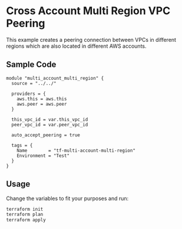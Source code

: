# Cross Account Multi Region VPC Peering

This example creates a peering connection between VPCs in different regions which are also located in different AWS accounts.

## Sample Code

```
module "multi_account_multi_region" {
  source = "../../"

  providers = {
    aws.this = aws.this
    aws.peer = aws.peer
  }

  this_vpc_id = var.this_vpc_id
  peer_vpc_id = var.peer_vpc_id

  auto_accept_peering = true

  tags = {
    Name        = "tf-multi-account-multi-region"
    Environment = "Test"
  }
}
```

## Usage

Change the variables to fit your purposes and run:

```bash
terraform init
terraform plan
terraform apply
```
